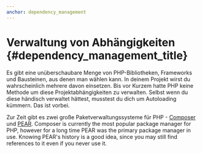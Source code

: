 ```yaml
---
anchor: dependency_management
---
```


# Verwaltung von Abhängigkeiten {#dependency_management_title}

Es gibt eine unüberschaubare Menge von PHP-Bibliotheken, Frameworks und Bausteinen, aus denen man wählen kann. In deinem Projekt wirst du wahrscheinlich mehrere davon einsetzen. Bis vor Kurzem hatte PHP keine Methode um diese Projektabhängigkeiten zu verwalten. Selbst wenn du diese händisch verwaltet hättest, musstest du dich um Autoloading kümmern. Das ist vorbei.

Zur Zeit gibt es zwei große Paketverwaltungssysteme für PHP - [Composer] und [PEAR]. Composer is currently
the most popular package manager for PHP, however for a long time PEAR was the primary package manager in use.
Knowing PEAR's history is a good idea, since you may still find references to it even if you never use it.

[Composer]: /#composer_and_packagist
[PEAR]: /#pear
